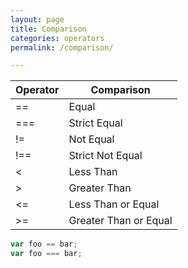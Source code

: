 ```yaml
---
layout: page
title: Comparison
categories: operators
permalink: /comparison/

---
```


Operator | Comparison
| --- | --- |
==	| Equal
===	| Strict Equal
!=	| Not Equal
!==	| Strict Not Equal
<	| Less Than
>	| Greater Than
<=	| Less Than or Equal
>=	| Greater Than or Equal

```js
var foo == bar;
var foo === bar;
```
